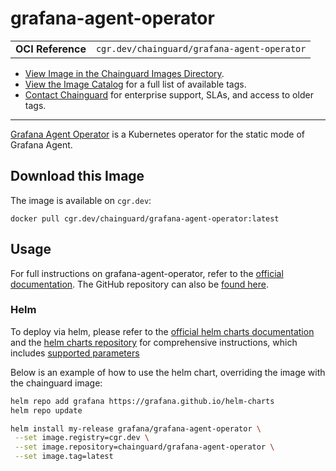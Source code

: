 <!--monopod:start-->
# grafana-agent-operator
| | |
| - | - |
| **OCI Reference** | `cgr.dev/chainguard/grafana-agent-operator` |


* [View Image in the Chainguard Images Directory](https://images.chainguard.dev/directory/image/grafana-agent-operator/overview).
* [View the Image Catalog](https://console.chainguard.dev/images/catalog) for a full list of available tags.
* [Contact Chainguard](https://www.chainguard.dev/chainguard-images) for enterprise support, SLAs, and access to older tags.

---
<!--monopod:end-->

<!--overview:start-->
[Grafana Agent Operator](https://grafana.com/docs/agent/latest/operator/) is a Kubernetes operator for the static mode of Grafana Agent.
<!--overview:end-->

<!--getting:start-->
## Download this Image
The image is available on `cgr.dev`:

```
docker pull cgr.dev/chainguard/grafana-agent-operator:latest
```
<!--getting:end-->

<!--body:start-->

## Usage
For full instructions on grafana-agent-operator, refer to the
[official documentation](https://grafana.com/docs/agent/latest/operator/).
The GitHub repository can also be [found here](https://github.com/grafana/agent).

### Helm
To deploy via helm, please refer to the
[official helm charts documentation](https://grafana.com/docs/agent/latest/operator/helm-getting-started/) and the [helm charts repository](https://github.com/grafana/helm-charts/tree/main/charts/agent-operator)
for comprehensive instructions, which includes
[supported parameters](https://github.com/grafana/helm-charts/blob/main/charts/agent-operator/values.yaml)

Below is an example of how to use the helm chart, overriding the image with the
chainguard image:

```bash
helm repo add grafana https://grafana.github.io/helm-charts
helm repo update

helm install my-release grafana/grafana-agent-operator \
 --set image.registry=cgr.dev \
 --set image.repository=chainguard/grafana-agent-operator \
 --set image.tag=latest
```
<!--body:end-->
